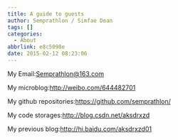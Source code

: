 ```yaml
---
title: A guide to guests
author: Semprathlon / Simfae Dean
tags: []
categories:
  - About
abbrlink: e8c5098e
date: 2015-02-12 08:23:06
---
```

My Email:Semprathlon@163.com

My microblog:<a title="goto" href="http://weibo.com/644482701" target="_blank">http://weibo.com/644482701</a>

My github repositories:<a href="https://github.com/semprathlon/">https://github.com/semprathlon/</a>

My code storages:<a title="Click here" href="http://blog.csdn.net/aksdrxzd" target="_blank">http://blog.csdn.net/aksdrxzd</a>

My previous blog:<a title="Click here" href="http://hi.baidu.com/aksdrxzd01" target="_blank">http://hi.baidu.com/aksdrxzd01</a>